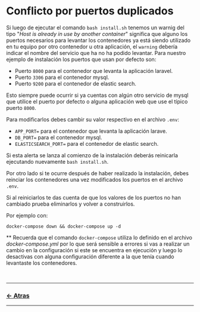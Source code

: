 # Conflicto por puertos duplicados

Si luego de ejecutar el comando `bash install.sh` tenemos un warnig del tipo "*Host is already in use by another container*" significa que alguno los puertos necesarios para levantar los contenedores ya está siendo utilizado en tu equipo por otro contenedor u otra aplicación, el `warning` debería indicar el nombre del servicio que ha no ha podido levantar. Para nuestro ejemplo de instalación los puertos que usan por defecto son:
- Puerto `8000` para el contenedor que levanta la aplicación laravel.
- Puerto `3306` para el contenedor mysql.
- Puerto `9200` para el contenedor de elastic search.

Esto siempre puede ocurrir si ya cuentas con algún otro servicio de mysql que utilice el puerto por defecto o alguna aplicación web que use el típico puerto `8000`.

Para modificarlos debes cambir su valor respectivo en el archivo `.env`:
- `APP_PORT=` para el contenedor que levanta la aplicación larave.
- `DB_PORT=` para el contenedor mysql.
- `ELASTICSEARCH_PORT=` para el contenedor de elastic search.

Si esta alerta se lanza al comienzo de la instalación deberás reinicarla ejecutando nuevamente `bash install.sh`.

Por otro lado si te ocurre después de haber realizado la instalación, debes reinciar los contenedores una vez modificados los puertos en el archivo `.env`.

Si al reiniciarlos te das cuenta de que los valores de los puertos no han cambiado prueba eliminarlos y volver a construirlos.

Por ejemplo con:

`docker-compose down && docker-compose up -d`

** Recuerda que el comando `docker-compose` utiliza lo definido en el archivo *docker-compose.yml* por lo que será sensible a errores si vas a realizar un cambio en la configuración si este se encuentra en ejecución y luego lo desactivas con alguna configuración diferente a la que tenía cuando levantaste los contenedores.

<br/>

* * * * *
### [<- Atras](./readme.md)

* * * * *